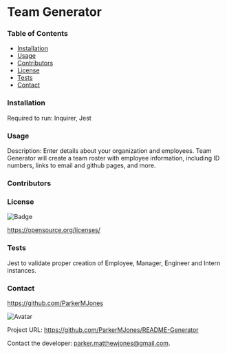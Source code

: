 # Team Generator

  ### Table of Contents
  - [Installation](#installation)
  - [Usage](#usage)
  - [Contributors](#contributors)
  - [License](#license)
  - [Tests](#tests)
  - [Contact](#contact)

  ### Installation
  Required to run: Inquirer, Jest

  ### Usage
  Description: Enter details about your organization and employees.  Team Generator will create a team roster with employee information, including ID numbers, links to email and github pages, and more.

  ### Contributors
  

  ### License
  
![Badge](http://img.shields.io/badge/license--blue.svg)
  
https://opensource.org/licenses/


  ### Tests
  Jest to validate proper creation of Employee, Manager, Engineer and Intern instances.

  ### Contact
  
https://github.com/ParkerMJones
  
![Avatar](https://github.com/ParkerMJones.png?size=50)
  
Project URL: https://github.com/ParkerMJones/README-Generator
  
Contact the developer: parker.matthewjones@gmail.com.
